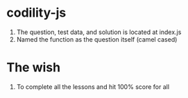 # codility-js
1. The question, test data, and solution is located at index.js
2. Named the function as the question itself (camel cased)

# The wish
1. To complete all the lessons and hit 100% score for all
